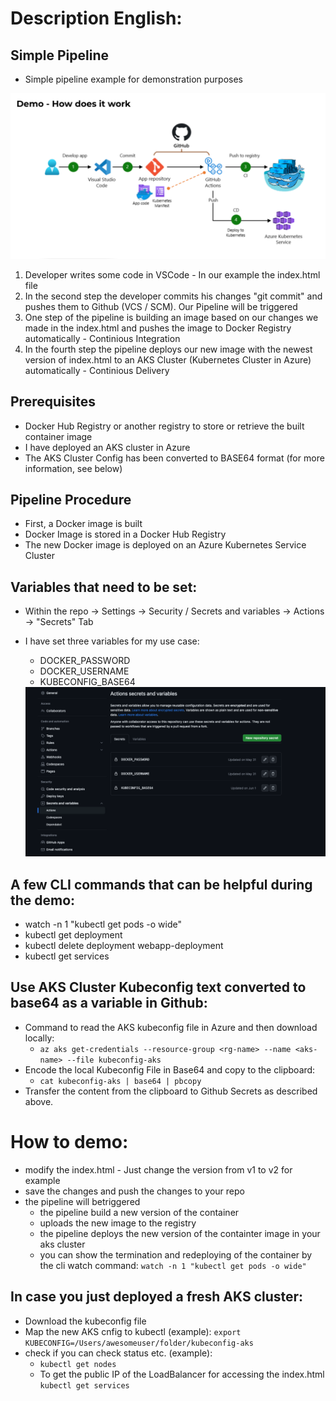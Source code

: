 # Description English:
## Simple Pipeline
* Simple pipeline example for demonstration purposes

<img src="media/github-simple-pipeline-demo-flow.png"/>

1. Developer writes some code in VSCode - In our example the index.html file
2. In the second step the developer commits his changes "git commit" and pushes them to Github (VCS / SCM). Our Pipeline will be triggered
3. One step of the pipeline is building an image based on our changes we made in the index.html and pushes the image to Docker Registry automatically - Continious Integration
4. In the fourth step the pipeline deploys our new image with the newest version of index.html to an AKS Cluster (Kubernetes Cluster in Azure) automatically - Continious Delivery

## Prerequisites
* Docker Hub Registry or another registry to store or retrieve the built container image
* I have deployed an AKS cluster in Azure
* The AKS Cluster Config has been converted to BASE64 format (for more information, see below)

## Pipeline Procedure
* First, a Docker image is built
* Docker Image is stored in a Docker Hub Registry
* The new Docker image is deployed on an Azure Kubernetes Service Cluster

## Variables that need to be set:
* Within the repo -> Settings -> Security / Secrets and variables -> Actions -> "Secrets" Tab
* I have set three variables for my use case:
  * DOCKER_PASSWORD
  * DOCKER_USERNAME
  * KUBECONFIG_BASE64
  
  <img src="media/simple-pipeline-secrets-vars.png"/>

## A few CLI commands that can be helpful during the demo:
* watch -n 1 "kubectl get pods -o wide"
* kubectl get deployment
* kubectl delete deployment webapp-deployment
* kubectl get services

## Use AKS Cluster Kubeconfig text converted to base64 as a variable in Github:
* Command to read the AKS kubeconfig file in Azure and then download locally:
  * ``` az aks get-credentials --resource-group <rg-name> --name <aks-name> --file kubeconfig-aks ```
* Encode the local Kubeconfig File in Base64 and copy to the clipboard:
  * ``` cat kubeconfig-aks | base64 | pbcopy ```
* Transfer the content from the clipboard to Github Secrets as described above.

# How to demo:
* modify the index.html - Just change the version from v1 to v2 for example
* save the changes and push the changes to your repo
* the pipeline will betriggered
  * the pipeline build a new version of the container
  * uploads the new image to the registry
  * the pipeline deploys the new version of the containter image in your aks cluster
  * you can show the termination and redeploying of the container by the cli watch command: ``` watch -n 1 "kubectl get pods -o wide" ```

## In case you just deployed a fresh AKS cluster:
* Download the kubeconfig file
* Map the new AKS cnfig to kubectl (example): ``` export KUBECONFIG=/Users/awesomeuser/folder/kubeconfig-aks ```
* check if you can check status etc. (example):
  * ``` kubectl get nodes ```
  * To get the public IP of the LoadBalancer for accessing the index.html ``` kubectl get services ```


